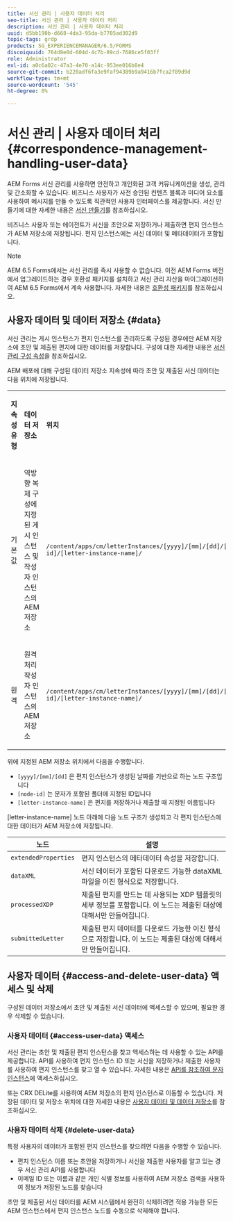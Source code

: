 ```yaml
---
title: 서신 관리 | 사용자 데이터 처리
seo-title: 서신 관리 | 사용자 데이터 처리
description: 서신 관리 | 사용자 데이터 처리
uuid: d5bb190b-d668-4da3-95da-b7705ad302d9
topic-tags: grdp
products: SG_EXPERIENCEMANAGER/6.5/FORMS
discoiquuid: 764d8e0d-604d-4c7b-89cd-7686ce5f03ff
role: Administrator
exl-id: a0c6a02c-47a3-4e70-a14c-953ee016b8e4
source-git-commit: b220adf6fa3e9faf94389b9a9416b7fca2f89d9d
workflow-type: tm+mt
source-wordcount: '545'
ht-degree: 0%

---
```


# 서신 관리 | 사용자 데이터 처리 {#correspondence-management-handling-user-data}

AEM Forms 서신 관리를 사용하면 안전하고 개인화된 고객 커뮤니케이션을 생성, 관리 및 간소화할 수 있습니다. 비즈니스 사용자가 사전 승인된 컨텐츠 블록과 미디어 요소를 사용하여 메시지를 만들 수 있도록 직관적인 사용자 인터페이스를 제공합니다. 서신 만들기에 대한 자세한 내용은 [서신 만들기](/help/forms/using/create-correspondence.md)를 참조하십시오.

비즈니스 사용자 또는 에이전트가 서신을 초안으로 저장하거나 제출하면 편지 인스턴스가 AEM 저장소에 저장됩니다. 편지 인스턴스에는 서신 데이터 및 메타데이터가 포함됩니다.

>[!NOTE]
>
>AEM 6.5 Forms에서는 서신 관리를 즉시 사용할 수 없습니다. 이전 AEM Forms 버전에서 업그레이드하는 경우 호환성 패키지를 설치하고 서신 관리 자산을 마이그레이션하여 AEM 6.5 Forms에서 계속 사용합니다. 자세한 내용은 [호환성 패키지](/help/forms/using/compatibility-package.md)를 참조하십시오.

## 사용자 데이터 및 데이터 저장소 {#data}

서신 관리는 게시 인스턴스가 편지 인스턴스를 관리하도록 구성된 경우에만 AEM 저장소에 초안 및 제출된 편지에 대한 데이터를 저장합니다. 구성에 대한 자세한 내용은 [서신 관리 구성 속성](/help/forms/using/cm-configuration-properties.md)을 참조하십시오.

AEM 배포에 대해 구성된 데이터 저장소 지속성에 따라 초안 및 제출된 서신 데이터는 다음 위치에 저장됩니다.

<table>
 <tbody>
  <tr>
   <td><p><strong>지속성 유형</strong></p> </td>
   <td><p><strong>데이터 저장소</strong></p> </td>
   <td><p><strong>위치</strong></p> </td>
  </tr>
  <tr>
   <td><p>기본값</p> </td>
   <td><p>역방향 복제 구성에 지정된 게시 인스턴스 및 작성자 인스턴스의 AEM 저장소</p> </td>
   <td><p><code>/content/apps/cm/letterInstances/[yyyy]/[mm]/[dd]/[node-id]/[letter-instance-name]/</code> </p> </td>
  </tr>
  <tr>
   <td><p>원격</p> </td>
   <td><p>원격 처리 작성자 인스턴스의 AEM 저장소</p> </td>
   <td><p><code>/content/apps/cm/letterInstances/[yyyy]/[mm]/[dd]/[node-id]/[letter-instance-name]/</code></p> </td>
  </tr>
 </tbody>
</table>

위에 지정된 AEM 저장소 위치에서 다음을 수행합니다.

* `[yyyy]/[mm]/[dd]` 은 편지 인스턴스가 생성된 날짜를 기반으로 하는 노드 구조입니다
* `[node-id]` 는 문자가 포함된 폴더에 지정된 ID입니다
* `[letter-instance-name]` 은 편지를 저장하거나 제출할 때 지정된 이름입니다

[letter-instance-name] 노드 아래에 다음 노드 구조가 생성되고 각 편지 인스턴스에 대한 데이터가 AEM 저장소에 저장됩니다.

| 노드 | 설명 |
|---|---|
| `extendedProperties` | 편지 인스턴스의 메타데이터 속성을 저장합니다. |
| `dataXML` | 서신 데이터가 포함된 다운로드 가능한 dataXML 파일을 이진 형식으로 저장합니다. |
| `processedXDP` | 제출된 편지를 만드는 데 사용되는 XDP 템플릿의 세부 정보를 포함합니다. 이 노드는 제출된 대상에 대해서만 만들어집니다. |
| `submittedLetter` | 제출된 편지 데이터를 다운로드 가능한 이진 형식으로 저장합니다. 이 노드는 제출된 대상에 대해서만 만들어집니다. |

## 사용자 데이터 {#access-and-delete-user-data} 액세스 및 삭제

구성된 데이터 저장소에서 초안 및 제출된 서신 데이터에 액세스할 수 있으며, 필요한 경우 삭제할 수 있습니다.

### 사용자 데이터 {#access-user-data} 액세스

서신 관리는 초안 및 제출된 편지 인스턴스를 찾고 액세스하는 데 사용할 수 있는 API를 제공합니다. API를 사용하여 편지 인스턴스 ID 또는 서신을 저장하거나 제출한 사용자를 사용하여 편지 인스턴스를 찾고 열 수 있습니다. 자세한 내용은 [API를 참조하여 문자 인스턴스](/help/forms/using/cm-apis-to-access-letter-instances.md)에 액세스하십시오.

또는 CRX DELite를 사용하여 AEM 저장소의 편지 인스턴스로 이동할 수 있습니다. 저장된 데이터 및 저장소 위치에 대한 자세한 내용은 [사용자 데이터 및 데이터 저장소](/help/forms/using/correspondence-management-handling-user-data.md#data)를 참조하십시오.

### 사용자 데이터 삭제 {#delete-user-data}

특정 사용자의 데이터가 포함된 편지 인스턴스를 찾으려면 다음을 수행할 수 있습니다.

* 편지 인스턴스 이름 또는 초안을 저장하거나 서신을 제출한 사용자를 알고 있는 경우 서신 관리 API를 사용합니다
* 이메일 ID 또는 이름과 같은 개인 식별 정보를 사용하여 AEM 저장소 검색을 사용하여 정보가 저장된 노드를 찾습니다

초안 및 제출된 서신 데이터를 AEM 시스템에서 완전히 삭제하려면 적용 가능한 모든 AEM 인스턴스에서 편지 인스턴스 노드를 수동으로 삭제해야 합니다.
